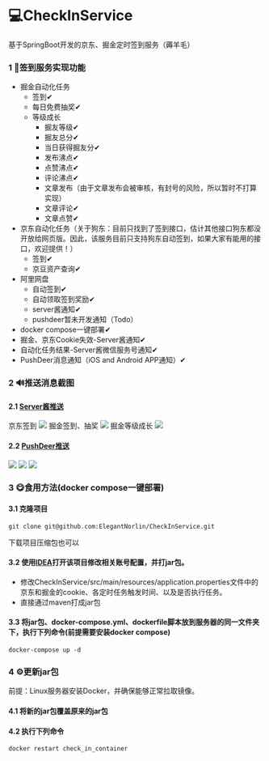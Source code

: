 # ‍💻CheckInService

基于SpringBoot开发的京东、掘金定时签到服务（薅羊毛）

### 1 🎉签到服务实现功能

*   掘金自动化任务
    *   签到✔
    *   每日免费抽奖✔
    *   等级成长
        * 掘友等级✔
        * 掘友总分✔
        * 当日获得掘友分✔
        * 发布沸点✔
        * 点赞沸点✔
        * 评论沸点✔
        * 文章发布（由于文章发布会被审核，有封号的风险，所以暂时不打算实现）
        * 文章评论✔
        * 文章点赞✔
*   京东自动化任务（关于狗东：目前只找到了签到接口，估计其他接口狗东都没开放给网页版。因此，该服务目前只支持狗东自动签到，如果大家有能用的接口，欢迎提供！）
    *   签到✔
    *   京豆资产查询✔
*   阿里网盘
    * 自动签到✔
    * 自动领取签到奖励✔
    * server酱通知✔
    * pushdeer暂未开发通知（Todo）
*   docker compose一键部署✔
*   掘金、京东Cookie失效-Server酱通知✔
*   自动化任务结果-Server酱微信服务号通知✔
*   PushDeer消息通知（iOS and Android APP通知）✔

### 2 🔊推送消息截图
#### 2.1 [Server酱推送](https://sct.ftqq.com/)
京东签到
![](https://github.com/ElegantNorlin/CheckInService/blob/main/img/IMG_2844.PNG?raw=true)
掘金签到、抽奖
![](https://github.com/ElegantNorlin/CheckInService/blob/main/img/IMG_2845.PNG?raw=true)
掘金等级成长
![](https://github.com/ElegantNorlin/CheckInService/blob/main/img/IMG_2846.PNG?raw=true)

#### 2.2 [PushDeer推送](https://www.pushdeer.com/)
![](https://github.com/ElegantNorlin/CheckInService/blob/main/img/IMG_2849.PNG?raw=true)
![](https://github.com/ElegantNorlin/CheckInService/blob/main/img/IMG_2848.PNG?raw=true)
![](https://github.com/ElegantNorlin/CheckInService/blob/main/img/IMG_2847.PNG?raw=true)
### 3 😋食用方法(docker compose一键部署)

#### 3.1 克隆项目

    git clone git@github.com:ElegantNorlin/CheckInService.git

下载项目压缩包也可以

#### 3.2 使用[IDEA](https://www.jetbrains.com.cn/idea/)打开该项目修改相关账号配置，并打jar包。

*   修改CheckInService/src/main/resources/application.properties文件中的京东和掘金的cookie、各定时任务触发时间、以及是否执行任务。
*   直接通过maven打成jar包

#### 3.3 将jar包、docker-compose.yml、dockerfile脚本放到服务器的同一文件夹下，执行下列命令(前提需要安装docker compose)

```shell
docker-compose up -d
```

### 4 ⚙更新jar包

前提：Linux服务器安装Docker，并确保能够正常拉取镜像。

#### 4.1 将新的jar包覆盖原来的jar包

#### 4.2 执行下列命令

    docker restart check_in_container
